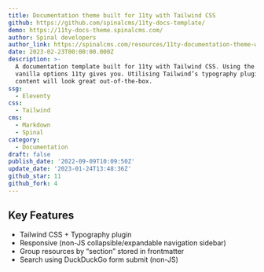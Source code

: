 ```yaml
---
title: Documentation theme built for 11ty with Tailwind CSS
github: https://github.com/spinalcms/11ty-docs-template/
demo: https://11ty-docs-theme.spinalcms.com/
author: Spinal developers
author_link: https://spinalcms.com/resources/11ty-documentation-theme-with-tailwind-css/
date: 2023-02-23T00:00:00.000Z
description: >-
  A documentation template built for 11ty with Tailwind CSS. Using the most
  vanilla options 11ty gives you. Utilising Tailwind’s typography plugin your
  content will look great out-of-the-box.
ssg:
  - Eleventy
css:
  - Tailwind
cms:
  - Markdown
  - Spinal
category:
  - Documentation
draft: false
publish_date: '2022-09-09T10:09:50Z'
update_date: '2023-01-24T13:48:36Z'
github_star: 11
github_fork: 4
---
```


## Key Features

- Tailwind CSS + Typography plugin
- Responsive (non-JS collapsible/expandable navigation sidebar)
- Group resources by “section” stored in frontmatter
- Search using DuckDuckGo form submit (non-JS)
